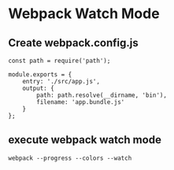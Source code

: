 # Webpack Watch Mode

## Create webpack.config.js
```
const path = require('path');

module.exports = {
	entry: './src/app.js',
	output: {
		path: path.resolve(__dirname, 'bin'),
		filename: 'app.bundle.js'
	}
}; 
```

## execute webpack watch mode
```
webpack --progress --colors --watch
```